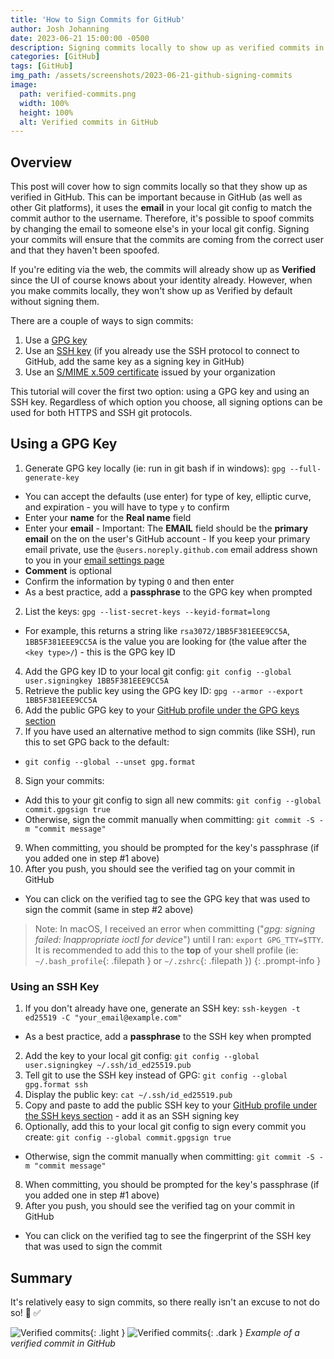 ```yaml
---
title: 'How to Sign Commits for GitHub'
author: Josh Johanning
date: 2023-06-21 15:00:00 -0500
description: Signing commits locally to show up as verified commits in GitHub
categories: [GitHub]
tags: [GitHub]
img_path: /assets/screenshots/2023-06-21-github-signing-commits
image:
  path: verified-commits.png
  width: 100%
  height: 100%
  alt: Verified commits in GitHub
---
```


## Overview

This post will cover how to sign commits locally so that they show up as verified in GitHub. This can be important because in GitHub (as well as other Git platforms), it uses the **email** in your local git config to match the commit author to the username. Therefore, it's possible to spoof commits by changing the email to someone else's in your local git config. Signing your commits will ensure that the commits are coming from the correct user and that they haven't been spoofed.

If you're editing via the web, the commits will already show up as **Verified** since the UI of course knows about your identity already. However, when you make commits locally, they won't show up as Verified by default without signing them.

There are a couple of ways to sign commits:

1. Use a [GPG key](https://docs.github.com/en/authentication/managing-commit-signature-verification/about-commit-signature-verification#gpg-commit-signature-verification)
2. Use an [SSH key](https://docs.github.com/en/authentication/managing-commit-signature-verification/about-commit-signature-verification#ssh-commit-signature-verification) (if you already use the SSH protocol to connect to GitHub, add the same key as a signing key in GitHub)
3. Use an [S/MIME x.509 certificate](https://docs.github.com/en/authentication/managing-commit-signature-verification/about-commit-signature-verification#smime-commit-signature-verification) issued by your organization

This tutorial will cover the first two option: using a GPG key and using an SSH key. Regardless of which option you choose, all signing options can be used for both HTTPS and SSH git protocols.

## Using a GPG Key

1. Generate GPG key locally (ie: run in git bash if in windows): `gpg --full-generate-key`
  - You can accept the defaults (use enter) for type of key, elliptic curve, and expiration - you will have to type `y` to confirm
  - Enter your **name** for the **Real name** field
  - Enter your **email**
        - Important: The **EMAIL** field should be the **primary email** on the on the user's GitHub account 
        - If you keep your primary email private, use the `@users.noreply.github.com` email address shown to you in your [email settings page](https://github.com/settings/emails)
  - **Comment** is optional
  - Confirm the information by typing `O` and then enter
  - As a best practice, add a **passphrase** to the GPG key when prompted
2. List the keys: `gpg --list-secret-keys --keyid-format=long`
  - For example, this returns a string like `rsa3072/1BB5F381EEE9CC5A`, `1BB5F381EEE9CC5A` is the value you are looking for (the value after the `<key type>/`) - this is the GPG key ID
4. Add the GPG key ID to your local git config: `git config --global user.signingkey 1BB5F381EEE9CC5A`
5. Retrieve the public key using the GPG key ID: `gpg --armor --export 1BB5F381EEE9CC5A`
6. Add the public GPG key to your [GitHub profile under the GPG keys section](https://github.com/settings/keys)
7. If you have used an alternative method to sign commits (like SSH), run this to set GPG back to the default: 
  - `git config --global --unset gpg.format`
8. Sign your commits: 
  - Add this to your git config to sign all new commits: `git config --global commit.gpgsign true`
  - Otherwise, sign the commit manually when committing: `git commit -S -m "commit message"`
9.  When committing, you should be prompted for the key's passphrase (if you added one in step #1 above)
10. After you push, you should see the verified tag on your commit in GitHub
  - You can click on the verified tag to see the GPG key that was used to sign the commit (same in step #2 above)

> Note: In macOS, I received an error when committing ("*gpg: signing failed: Inappropriate ioctl for device*") until I ran: `export GPG_TTY=$TTY`. 
> It is recommended to add this to the **top** of your shell profile (ie: `~/.bash_profile`{: .filepath } or `~/.zshrc`{: .filepath })
{: .prompt-info }

### Using an SSH Key

1. If you don't already have one, generate an SSH key: `ssh-keygen -t ed25519 -C "your_email@example.com"`
  - As a best practice, add a **passphrase** to the SSH key when prompted
2. Add the key to your local git config: `git config --global user.signingkey ~/.ssh/id_ed25519.pub`
3. Tell git to use the SSH key instead of GPG: `git config --global gpg.format ssh`
5. Display the public key: `cat ~/.ssh/id_ed25519.pub`
6. Copy and paste to add the public SSH key to your [GitHub profile under the SSH keys section](https://github.com/settings/keys) - add it as an SSH signing key
7. Optionally, add this to your local git config to sign every commit you create: `git config --global commit.gpgsign true`
  - Otherwise, sign the commit manually when committing: `git commit -S -m "commit message"`
8. When committing, you should be prompted for the key's passphrase (if you added one in step #1 above)
9. After you push, you should see the verified tag on your commit in GitHub
  - You can click on the verified tag to see the fingerprint of the SSH key that was used to sign the commit

## Summary

It's relatively easy to sign commits, so there really isn't an excuse to not do so! 🔐 ✅

![Verified commits](verified-commits.png){: .light }
![Verified commits](verified-commits-dark-mode.png){: .dark }
_Example of a verified commit in GitHub_
